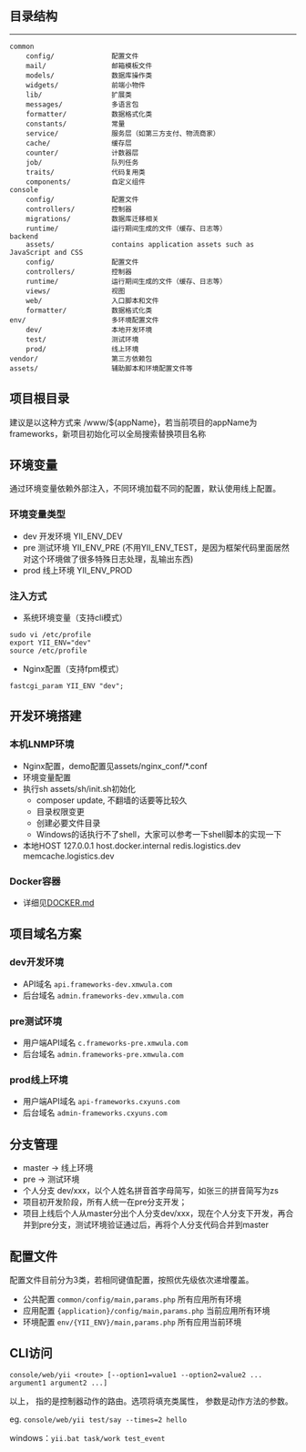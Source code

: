 ## 目录结构
-------------------

```
common
    config/              配置文件
    mail/                邮箱模板文件
    models/              数据库操作类
    widgets/             前端小物件
    lib/                 扩展类
    messages/            多语言包
    formatter/           数据格式化类
    constants/           常量
    service/             服务层（如第三方支付、物流商家）
    cache/               缓存层
    counter/             计数器层
    job/                 队列任务
    traits/              代码复用类
    components/          自定义组件
console
    config/              配置文件
    controllers/         控制器
    migrations/          数据库迁移相关
    runtime/             运行期间生成的文件（缓存、日志等）
backend
    assets/              contains application assets such as JavaScript and CSS
    config/              配置文件
    controllers/         控制器
    runtime/             运行期间生成的文件（缓存、日志等）
    views/               视图
    web/                 入口脚本和文件
    formatter/           数据格式化类
env/                     多环境配置文件
    dev/                 本地开发环境
    test/                测试环境
    prod/                线上环境
vendor/                  第三方依赖包
assets/                  辅助脚本和环境配置文件等    
```

## 项目根目录
建议是以这种方式来
/www/${appName}，若当前项目的appName为frameworks，新项目初始化可以全局搜索替换项目名称

## 环境变量

通过环境变量依赖外部注入，不同环境加载不同的配置，默认使用线上配置。

### 环境变量类型

* dev   开发环境    YII_ENV_DEV
* pre   测试环境    YII_ENV_PRE (不用YII_ENV_TEST，是因为框架代码里面居然对这个环境做了很多特殊日志处理，乱输出东西)
* prod  线上环境    YII_ENV_PROD

### 注入方式

* 系统环境变量（支持cli模式）
```
sudo vi /etc/profile
export YII_ENV="dev"
source /etc/profile
```
* Nginx配置（支持fpm模式）
```
fastcgi_param YII_ENV "dev";
```

## 开发环境搭建

### 本机LNMP环境

* Nginx配置，demo配置见assets/nginx_conf/*.conf
* 环境变量配置
* 执行sh assets/sh/init.sh初始化
    * composer update, 不翻墙的话要等比较久
    * 目录权限变更
    * 创建必要文件目录
    * Windows的话执行不了shell，大家可以参考一下shell脚本的实现一下
* 本地HOST
    127.0.0.1 host.docker.internal redis.logistics.dev memcache.logistics.dev    

### Docker容器

* 详细见[DOCKER.md](DOCKER.md)


## 项目域名方案

### dev开发环境
* API域名  `api.frameworks-dev.xmwula.com`
* 后台域名    `admin.frameworks-dev.xmwula.com`


### pre测试环境  
* 用户端API域名  `c.frameworks-pre.xmwula.com`
* 后台域名    `admin.frameworks-pre.xmwula.com`

### prod线上环境
* 用户端API域名  `api-frameworks.cxyuns.com`
* 后台域名    `admin-frameworks.cxyuns.com`
      

## 分支管理

* master ->  线上环境
* pre -> 测试环境
* 个人分支 dev/xxx，以个人姓名拼音首字母简写，如张三的拼音简写为zs
* 项目初开发阶段，所有人统一在pre分支开发；
* 项目上线后个人从master分出个人分支dev/xxx，现在个人分支下开发，再合并到pre分支，测试环境验证通过后，再将个人分支代码合并到master

    
## 配置文件

配置文件目前分为3类，若相同键值配置，按照优先级依次递增覆盖。

* 公共配置  `common/config/main,params.php`           所有应用所有环境
* 应用配置  `{application}/config/main,params.php`    当前应用所有环境
* 环境配置  `env/{YII_ENV}/main,params.php`           所有应用当前环境


## CLI访问

`console/web/yii <route> [--option1=value1 --option2=value2 ... argument1 argument2 ...]`

以上，<route> 指的是控制器动作的路由。选项将填充类属性， 参数是动作方法的参数。

eg. `console/web/yii test/say --times=2 hello`

windows：`yii.bat task/work test_event`


























